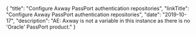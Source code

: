 {
"title": "Configure Axway PassPort authentication repositories",
"linkTitle": "Configure Axway PassPort authentication repositories",
"date": "2019-10-17",
"description": "AE: Axway is not a variable in this instance as there is no 'Oracle' PassPort product."
}
﻿
<div id="p_connector_passport_over">


